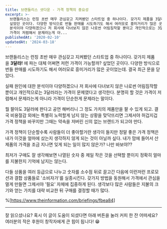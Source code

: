```yaml
---
title: 브랜들리스 셧다운 - 가격 정책의 중요성
excerpt: >-
  브랜들리스는 런칭 초반 매우 관심갖고 지켜봤던 스타트업 중 하나이다. 갖가지 제품을 3달라! 에 파는 대체 어쩌면 저런 가격이 가능할까?
  싶었던 곳이다. 다양한 방식으로 번들 판매를 시도하기도 해서 여러모로 흥미거리가 많은 곳이었는데. 결국 최근 문을 닫았다. 실패 원인에 대한
  분석이야 다양하겠으나 저 회사에 다녀보지 않은 나로썬 어림짐작할 뿐이고 개인적으로는 3달러라는 가격이 문제였다고 생각한다. 분명히 할 것은
  가격이 저렴해서 문제라는게 아...
publishedAt: '2020-02-10'
updatedAt: '2024-03-18'
---
```


브랜들리스는 런칭 초반 매우 관심갖고 지켜봤던 스타트업 중 하나이다. 갖가지 제품을 **3달라!** 에 파는 대체 어쩌면 저런 가격이 가능할까? 싶었던 곳이다. 다양한 방식으로 번들 판매를 시도하기도 해서 여러모로 흥미거리가 많은 곳이었는데. 결국 최근 문을 닫았다.

실패 원인에 대한 분석이야 다양하겠으나 저 회사에 다녀보지 않은 나로썬 어림짐작할 뿐이고 개인적으로는 3달러라는 가격이 문제였다고 생각한다. 분명히 할 것은 가격이 저렴해서 문제라는게 아니라 가격이 단순한게 문제라는 말이다.

뭘 팔아도 3달러에 판다고 공언 해버리니 그 정도 가치의 제품만을 팔 수 있게 되고. 결국 비용절감 외에는 특별히 노력할게 남지 않는 상황을 맞닥뜨리면 그제서야 허겁지겁 가격 정책을 바꾸지만 그때는 약속을 저버린 신의 없는 브랜드가 되고야 만다.

가격 정책이 단순할수록 사람들이 더 좋아할거란 생각이 들지만 정말 좋은 가격 정책은 내가 이것을 얼마에 샀는지 생각하지 않게 되는 것이 아닐까 싶다. 내가 맘에 들어서 산 제품의 가격을 조금 지나면 잊게 되는 일이 많지 않은가? 나만 바보야??

최저가 구매도 잘 생각해보면 나열된 숫자 중 제일 작은 것을 선택할 뿐이지 정확히 얼마를 지불한지 기억에 남지는 않는다.

다들 상품을 여러 등급으로 나누고 숫자를 소수점 뒤로 끌고간 다음에 이런저런 프로모션과 결합 상품들로 '소비자가'를 실종시킨다. 갖가지 방법을 동원해서 가격에서 관심을 멀게 만들면 그제서야 '필요' 자체에 집중하게 된다. 생각보다 많은 사람들은 지불의 크기와 얻는 가치를 대략 비교한 뒤 구매를 결정할 때가 많다.

%[https://www.theinformation.com/briefings/fbea84]

---

잘 읽으셨나요? 혹시 이 글이 도움이 되셨다면 아래 버튼을 눌러 커피 한 잔 어떠세요?
여러분의 작은 후원이 창작자에게 큰 힘이 됩니다! 😁
